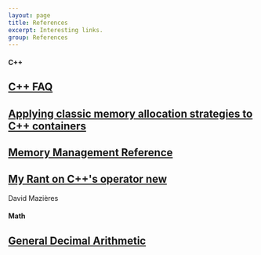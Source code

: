 ```yaml
---
layout: page
title: References
excerpt: Interesting links.
group: References
---
```


#### C++

<article class="summary">
<a href="http://www.parashift.com/c++-faq/" target="_blank"><h1>C++ FAQ</h1></a>
</article>

<article class="summary">
<a href="http://www.drivehq.com/web/igaztanaga/allocplus/" target="_blank"><h1>Applying classic memory allocation strategies to C++ containers</h1></a>
</article>

<article class="summary">
<a href="http://www.memorymanagement.org/mmref/index.html#mmref-intro" target="_blank"><h1>Memory Management Reference</h1></a>
</article>

<article class="summary">
<a href="http://www.scs.stanford.edu/~dm/home/papers/c++-new.html" target="_blank"><h1>My Rant on C++'s operator new</h1></a>
<p>David Mazières</p>
</article>

#### Math

<article class="summary">
<a href="http://speleotrove.com/decimal/" target="_blank"><h1>General Decimal Arithmetic</h1></a>
</article>
